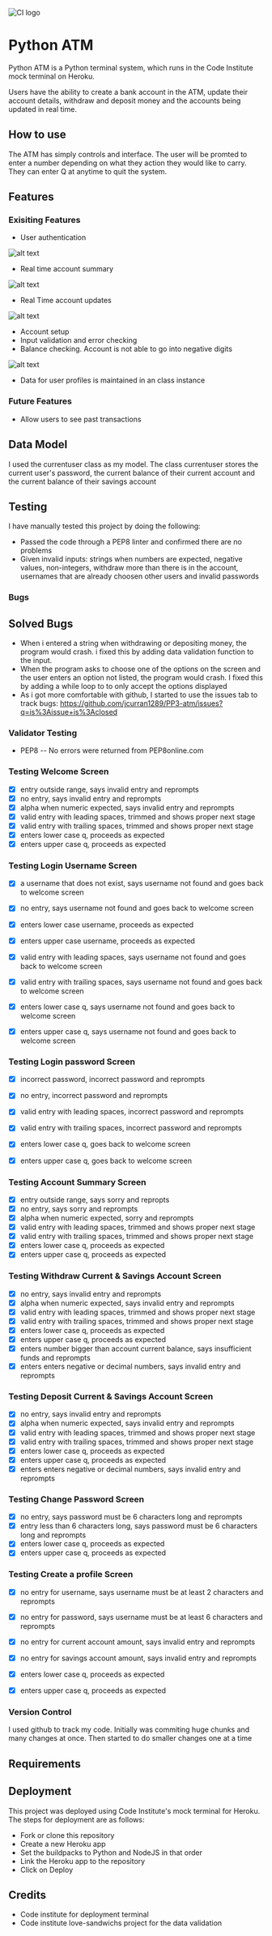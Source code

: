 ![CI logo](https://codeinstitute.s3.amazonaws.com/fullstack/ci_logo_small.png)
# Python ATM
Python ATM  is a Python terminal system, which runs in the Code Institute mock terminal on Heroku.

Users have the ability to create a bank account in the ATM, update their account details, withdraw and deposit money and the accounts being updated in real time.
## How to use
The ATM has simply controls and interface. The user will be promted to enter a number depending on what they action they would like to carry. They can enter Q at anytime to quit the system.

## Features
### Exisiting Features
- User authentication

![alt text](images/user_ath.PNG)

- Real time account summary

![alt text](images/account_sum.PNG)

- Real Time account updates

![alt text](images/withdraw_realtime.PNG)

- Account setup
- Input validation and error checking
- Balance checking. Account is not able to go into negative digits

![alt text](images/input_auth.PNG)

- Data for user profiles is maintained in an class instance

### Future Features
- Allow users to see past transactions

## Data Model
I used the currentuser class as my model. The class currentuser stores the current user's password, the current balance of their current account and the current balance of their savings account


## Testing
I have manually tested this project by doing the following:
- Passed the code through a PEP8 linter and confirmed there are no problems
- Given invalid inputs: strings when numbers are expected, negative values, non-integers, withdraw more than there is in the account, usernames that are already choosen other users and invalid passwords

### Bugs
## Solved Bugs
- When i entered a string when withdrawing or depositing money, the program would crash. i fixed this by adding data validation function to the input.
- When the program asks to choose one of the options on the screen and the user enters an option not listed, the program would crash. I fixed this by adding a while loop to to only accept the options displayed
- As i got more comfortable with github, I started to use the issues tab to track bugs: https://github.com/jcurran1289/PP3-atm/issues?q=is%3Aissue+is%3Aclosed

### Validator Testing
- PEP8
-- No errors were returned  from PEP8online.com

### Testing Welcome Screen
- [x] entry outside range, says invalid entry and reprompts
- [x] no entry, says invalid entry and reprompts
- [x] alpha when numeric expected, says invalid entry and reprompts
- [x] valid entry with leading spaces, trimmed and shows proper next stage
- [x] valid entry with trailing spaces, trimmed and shows proper next stage
- [x] enters lower case q, proceeds as expected
- [x] enters upper case q, proceeds as expected

### Testing Login Username Screen
- [x] a username that does not exist, says username not found and goes back to welcome screen
- [x] no entry, says username not found and goes back to welcome screen
- [x] enters lower case username, proceeds as expected
- [x] enters upper case username, proceeds as expected
- [x] valid entry with leading spaces, says username not found and goes back to welcome screen
- [x] valid entry with trailing spaces, says username not found and goes back to welcome screen
- [x] enters lower case q, says username not found and goes back to welcome screen
- [x] enters upper case q, says username not found and goes back to welcome screen


### Testing Login password Screen
- [x] incorrect password, incorrect password and reprompts
- [x] no entry, incorrect password and reprompts
- [x] valid entry with leading spaces, incorrect password and reprompts
- [x] valid entry with trailing spaces, incorrect password and reprompts
- [x] enters lower case q, goes back to welcome screen
- [x] enters upper case q, goes back to welcome screen


### Testing Account Summary Screen
- [x] entry outside range, says sorry and repropts
- [x] no entry, says sorry and reprompts
- [x] alpha when numeric expected, sorry and reprompts
- [x] valid entry with leading spaces, trimmed and shows proper next stage
- [x] valid entry with trailing spaces, trimmed and shows proper next stage
- [x] enters lower case q, proceeds as expected
- [x] enters upper case q, proceeds as expected

### Testing Withdraw Current & Savings Account Screen
- [x] no entry, says invalid entry and reprompts
- [x] alpha when numeric expected, says invalid entry and reprompts
- [x] valid entry with leading spaces, trimmed and shows proper next stage
- [x] valid entry with trailing spaces, trimmed and shows proper next stage
- [x] enters lower case q, proceeds as expected
- [x] enters upper case q, proceeds as expected
- [x] enters number bigger than account current balance, says insufficient funds and reprompts
- [x] enters enters negative or decimal numbers, says invalid entry and reprompts

### Testing Deposit Current & Savings Account Screen
- [x] no entry, says invalid entry and reprompts
- [x] alpha when numeric expected, says invalid entry and reprompts
- [x] valid entry with leading spaces, trimmed and shows proper next stage
- [x] valid entry with trailing spaces, trimmed and shows proper next stage
- [x] enters lower case q, proceeds as expected
- [x] enters upper case q, proceeds as expected
- [x] enters enters negative or decimal numbers, says invalid entry and reprompts

### Testing Change Password Screen
- [x] no entry, says password must be 6 characters long and reprompts
- [x]  entry less than 6 characters long, says password must be 6 characters long and reprompts
- [x] enters lower case q, proceeds as expected
- [x] enters upper case q, proceeds as expected

### Testing Create a profile Screen
- [x] no entry for username, says username must be at least 2 characters and reprompts
- [x] no entry for password, says username must be at least 6 characters and reprompts
- [x] no entry for current account amount, says invalid entry and reprompts
- [x] no entry for savings account amount, says invalid entry and reprompts
- [x] enters lower case q, proceeds as expected
- [x] enters upper case q, proceeds as expected



### Version Control
I used github to track my code. Initially was commiting huge chunks and many changes at once. Then started to do smaller changes one at a time

## Requirements

## Deployment
This project was deployed using Code Institute's mock terminal for Heroku.
The steps for deployment are as follows:
- Fork or clone this repository
- Create a new Heroku app
- Set the buildpacks to Python and NodeJS in that order
- Link the Heroku app to the repository
- Click on Deploy
## Credits
- Code institute for deployment terminal
- Code institute love-sandwichs project for the data validation